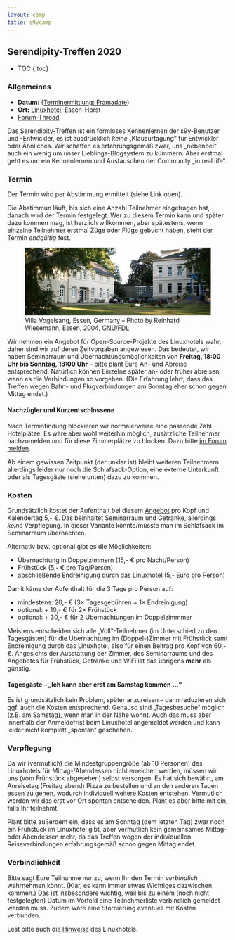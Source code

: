 ```yaml
---
layout: camp
title: s9ycamp
---
```


<h2>Serendipity-Treffen 2020</h2>

* TOC
{:toc}

### Allgemeines

* **Datum:** ([Terminermittlung: Framadate](https://framadate.org/QO4NDSzHUGziyj3U))
* **Ort:** [Linuxhotel](http://www.linuxhotel.de), Essen-Horst
* [Forum-Thread](https://board.s9y.org/viewtopic.php?f=10&t=24666)

Das Serendipity-Treffen ist ein formloses Kennenlernen der s9y-Benutzer und -Entwickler, es ist ausdrücklich *keine* „Klausurtagung“ für Entwickler oder Ähnliches. Wir schaffen es erfahrungsgemäß zwar, uns „nebenbei“ auch ein wenig um unser Lieblings-Blogsystem zu kümmern. Aber erstmal geht es um ein Kennenlernen und Austauschen der Community „in real life“.

### Termin

Der Termin wird per Abstimmung ermittelt (siehe Link oben).

Die Abstimmun läuft, bis sich eine Anzahl Teilnehmer eingetragen hat, danach wird der Termin festgelegt. Wer zu diesem Termin kann und später dazu kommen mag, ist herzlich willkommen, aber spätestens, wenn einzelne Teilnehmer erstmal Züge oder Flüge gebucht haben, steht der Termin *endgültig* fest.

<figure>
    <img src="/img/camp/linuxhotel.jpg" alt="Villa Vogelsang, Standort des Linuxhotels Essen">
    <figcaption>Villa Vogelsang, Essen, Germany – Photo by Reinhard Wiesemann, Essen, 2004, <a href="https://commons.wikimedia.org/wiki/Commons:GNU_Free_Documentation_License,_version_1.2">GNU/FDL</a></figcaption>
</figure>

Wir nehmen ein Angebot für Open-Source-Projekte des Linuxhotels wahr, daher sind wir auf deren Zeitvorgaben angewiesen. Das bedeutet, wir haben Seminarraum und Übernachtungsmöglichkeiten von **Freitag, 18:00 Uhr bis Sonntag, 18:00 Uhr** – bitte plant Eure An- und Abreise entsprechend. Natürlich können Einzelne später an- oder früher abreisen, wenn es die Verbindungen so vorgeben. (Die Erfahrung lehrt, dass das Treffen wegen Bahn- und Flugverbindungen am Sonntag eher schon gegen Mittag endet.)

#### Nachzügler und Kurzentschlossene

Nach Terminfindung blockieren wir normalerweise eine passende Zahl Hotelplätze. Es wäre aber wohl weiterhin möglich, zusätzliche Teilnehmer nachzumelden und für diese Zimmerplätze zu blocken. Dazu bitte [im Forum melden](https://board.s9y.org/viewtopic.php?f=10&t=24136).

Ab einem gewissen Zeitpunkt (der unklar ist) bleibt weiteren Teilnehmern allerdings leider nur noch die Schlafsack-Option, eine externe Unterkunft oder als Tagesgäste (siehe unten) dazu zu kommen.

### Kosten

Grundsätzlich kostet der Aufenthalt bei diesem [Angebot](http://www.linuxhotel.de/community.html) pro Kopf und Kalendertag 5,- €. Das beinhaltet Seminarraum und Getränke, allerdings *keine* Verpflegung. In dieser Variante könnte/müsste man im Schlafsack im Seminarraum übernachten.

Alternativ bzw. optional gibt es die Möglichkeiten:

* Übernachtung in Doppelzimmern (15,- € pro Nacht/Person)
* Frühstück (5,- € pro Tag/Person)
* abschließende Endreinigung durch das Linuxhotel (5,- Euro pro Person)

Damit käme der Aufenthalt für die 3 Tage pro Person auf:

* mindestens: 20,- € (3× Tagesgebühren + 1× Endreinigung)
* optional: + 10,- € für 2× Frühstück
* optional: + 30,- € für 2 Übernachtungen im Doppelzimmmer

Meistens entscheiden sich alle „Voll“-Teilnehmer (im Unterschied zu den Tagesgästen) für die Übernachtung im (Doppel-)Zimmer mit Frühstück samt Endreinigung durch das Linuxhotel, also für einen Beitrag pro Kopf von 60,- €. Angesichts der Ausstattung der Zimmer, des Seminarraums und des Angebotes für Frühstück, Getränke und WiFi ist das übrigens **mehr** als günstig.

#### Tagesgäste – „Ich kann aber erst am Samstag kommen …“

Es ist grundsätzlich kein Problem, später anzureisen – dann reduzieren sich ggf. auch die Kosten entsprechend. Genauso sind „Tagesbesuche“ möglich (z.B. am Samstag), wenn man in der Nähe wohnt. Auch das muss aber innerhalb der Anmeldefrist beim Linuxhotel angemeldet werden und kann leider nicht komplett „spontan“ geschehen.

### Verpflegung

Da wir (vermutlich) die Mindestgruppengröße (ab 10 Personen) des Linuxhotels für Mittag-/Abendessen nicht erreichen werden, müssen wir uns (vom Frühstück abgesehen) selbst versorgen. Es hat sich bewährt, am Anreisetag (Freitag abend) Pizza zu bestellen und an den anderen Tagen essen zu gehen, wodurch individuell weitere Kosten entstehen. Vermutlich werden wir das erst vor Ort spontan entscheiden. Plant es aber bitte mit ein, falls Ihr teilnehmt.

Plant bitte außerdem ein, dass es am Sonntag (dem letzten Tag) zwar noch ein Frühstück im Linuxhotel gibt, aber vermutlich kein gemeinsames Mittag- oder Abendessen mehr, da das Treffen wegen der individuellen Reiseverbindungen erfahrungsgemäß schon gegen Mittag endet.

### Verbindlichkeit

Bitte sagt Eure Teilnahme nur zu, wenn Ihr den Termin *verbindlich* wahrnehmen könnt. (Klar, es kann immer etwas Wichtiges dazwischen kommen.) Das ist insbesondere wichtig, weil bis zu einem (noch nicht festgelegten) Datum im Vorfeld eine Teilnehmerliste verbindlich gemeldet werden muss. Zudem wäre eine Stornierung eventuell mit Kosten verbunden.

Lest bitte auch die [Hinweise](http://www.linuxhotel.de/community.html) des Linuxhotels.
